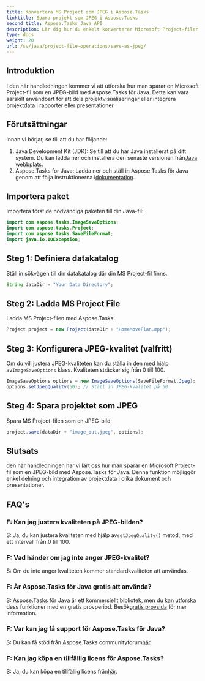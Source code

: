 ```yaml
---
title: Konvertera MS Project som JPEG i Aspose.Tasks
linktitle: Spara projekt som JPEG i Aspose.Tasks
second_title: Aspose.Tasks Java API
description: Lär dig hur du enkelt konverterar Microsoft Project-filer till JPEG-bilder med Aspose.Tasks för Java. Öka din produktivitet.
type: docs
weight: 20
url: /sv/java/project-file-operations/save-as-jpeg/
---
```

## Introduktion
I den här handledningen kommer vi att utforska hur man sparar en Microsoft Project-fil som en JPEG-bild med Aspose.Tasks för Java. Detta kan vara särskilt användbart för att dela projektvisualiseringar eller integrera projektdata i rapporter eller presentationer.
## Förutsättningar
Innan vi börjar, se till att du har följande:
1.  Java Development Kit (JDK): Se till att du har Java installerat på ditt system. Du kan ladda ner och installera den senaste versionen från[Java webbplats](https://www.oracle.com/java/technologies/javase-jdk11-downloads.html).
2.  Aspose.Tasks for Java: Ladda ner och ställ in Aspose.Tasks för Java genom att följa instruktionerna i[dokumentation](https://reference.aspose.com/tasks/java/).

## Importera paket
Importera först de nödvändiga paketen till din Java-fil:
```java
import com.aspose.tasks.ImageSaveOptions;
import com.aspose.tasks.Project;
import com.aspose.tasks.SaveFileFormat;
import java.io.IOException;
```
## Steg 1: Definiera datakatalog
Ställ in sökvägen till din datakatalog där din MS Project-fil finns.
```java
String dataDir = "Your Data Directory";
```
## Steg 2: Ladda MS Project File
Ladda MS Project-filen med Aspose.Tasks.
```java
Project project = new Project(dataDir + "HomeMovePlan.mpp");
```
## Steg 3: Konfigurera JPEG-kvalitet (valfritt)
 Om du vill justera JPEG-kvaliteten kan du ställa in den med hjälp av`ImageSaveOptions` klass. Kvaliteten sträcker sig från 0 till 100.
```java
ImageSaveOptions options = new ImageSaveOptions(SaveFileFormat.Jpeg);
options.setJpegQuality(50); // Ställ in JPEG-kvalitet på 50
```
## Steg 4: Spara projektet som JPEG
Spara MS Project-filen som en JPEG-bild.
```java
project.save(dataDir + "image_out.jpeg", options);
```

## Slutsats
den här handledningen har vi lärt oss hur man sparar en Microsoft Project-fil som en JPEG-bild med Aspose.Tasks för Java. Denna funktion möjliggör enkel delning och integration av projektdata i olika dokument och presentationer.
## FAQ's
### F: Kan jag justera kvaliteten på JPEG-bilden?
 S: Ja, du kan justera kvaliteten med hjälp av`setJpegQuality()` metod, med ett intervall från 0 till 100.
### F: Vad händer om jag inte anger JPEG-kvalitet?
S: Om du inte anger kvaliteten kommer standardkvaliteten att användas.
### F: Är Aspose.Tasks för Java gratis att använda?
 S: Aspose.Tasks för Java är ett kommersiellt bibliotek, men du kan utforska dess funktioner med en gratis provperiod. Besök[gratis provsida](https://releases.aspose.com/) för mer information.
### F: Var kan jag få support för Aspose.Tasks för Java?
S: Du kan få stöd från Aspose.Tasks communityforum[här](https://forum.aspose.com/c/tasks/15).
### F: Kan jag köpa en tillfällig licens för Aspose.Tasks?
 S: Ja, du kan köpa en tillfällig licens från[här](https://purchase.aspose.com/temporary-license/).